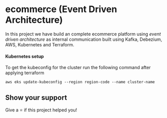 # ecommerce (Event Driven Architecture)

In this project we have build an complete ecommerce platform using *event driven architecture* as internal communication built using Kafka, Debezium, AWS, Kubernetes and Terraform.

#### Kubernetes setup

To get the kubeconfig for the cluster run the following command after applying terraform
```
aws eks update-kubeconfig --region region-code --name cluster-name
```

## Show your support

Give a ⭐️ if this project helped you!
